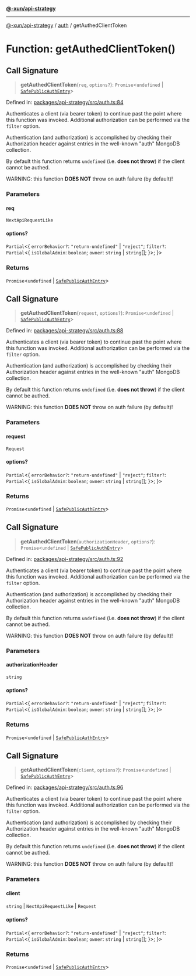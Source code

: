 [**@-xun/api-strategy**](../../README.md)

***

[@-xun/api-strategy](../../README.md) / [auth](../README.md) / getAuthedClientToken

# Function: getAuthedClientToken()

## Call Signature

> **getAuthedClientToken**(`req`, `options?`): `Promise`\<`undefined` \| [`SafePublicAuthEntry`](../types/type-aliases/SafePublicAuthEntry.md)\>

Defined in: [packages/api-strategy/src/auth.ts:84](https://github.com/Xunnamius/api-utils/blob/80abd4a35bc71883d21e2018ef2b5a215a9a56b3/packages/api-strategy/src/auth.ts#L84)

Authenticates a client (via bearer token) to continue past the point where
this function was invoked. Additional authorization can be performed via the
`filter` option.

Authentication (and authorization) is accomplished by checking their
Authorization header against entries in the well-known "auth" MongoDB
collection.

By default this function returns `undefined` (i.e. **does not throw**) if the
client cannot be authed.

WARNING: this function **DOES NOT** throw on auth failure (by default)!

### Parameters

#### req

`NextApiRequestLike`

#### options?

`Partial`\<\{ `errorBehavior?`: `"return-undefined"` \| `"reject"`; `filter?`: `Partial`\<\{ `isGlobalAdmin`: `boolean`; `owner`: `string` \| `string`[]; \}\>; \}\>

### Returns

`Promise`\<`undefined` \| [`SafePublicAuthEntry`](../types/type-aliases/SafePublicAuthEntry.md)\>

## Call Signature

> **getAuthedClientToken**(`request`, `options?`): `Promise`\<`undefined` \| [`SafePublicAuthEntry`](../types/type-aliases/SafePublicAuthEntry.md)\>

Defined in: [packages/api-strategy/src/auth.ts:88](https://github.com/Xunnamius/api-utils/blob/80abd4a35bc71883d21e2018ef2b5a215a9a56b3/packages/api-strategy/src/auth.ts#L88)

Authenticates a client (via bearer token) to continue past the point where
this function was invoked. Additional authorization can be performed via the
`filter` option.

Authentication (and authorization) is accomplished by checking their
Authorization header against entries in the well-known "auth" MongoDB
collection.

By default this function returns `undefined` (i.e. **does not throw**) if the
client cannot be authed.

WARNING: this function **DOES NOT** throw on auth failure (by default)!

### Parameters

#### request

`Request`

#### options?

`Partial`\<\{ `errorBehavior?`: `"return-undefined"` \| `"reject"`; `filter?`: `Partial`\<\{ `isGlobalAdmin`: `boolean`; `owner`: `string` \| `string`[]; \}\>; \}\>

### Returns

`Promise`\<`undefined` \| [`SafePublicAuthEntry`](../types/type-aliases/SafePublicAuthEntry.md)\>

## Call Signature

> **getAuthedClientToken**(`authorizationHeader`, `options?`): `Promise`\<`undefined` \| [`SafePublicAuthEntry`](../types/type-aliases/SafePublicAuthEntry.md)\>

Defined in: [packages/api-strategy/src/auth.ts:92](https://github.com/Xunnamius/api-utils/blob/80abd4a35bc71883d21e2018ef2b5a215a9a56b3/packages/api-strategy/src/auth.ts#L92)

Authenticates a client (via bearer token) to continue past the point where
this function was invoked. Additional authorization can be performed via the
`filter` option.

Authentication (and authorization) is accomplished by checking their
Authorization header against entries in the well-known "auth" MongoDB
collection.

By default this function returns `undefined` (i.e. **does not throw**) if the
client cannot be authed.

WARNING: this function **DOES NOT** throw on auth failure (by default)!

### Parameters

#### authorizationHeader

`string`

#### options?

`Partial`\<\{ `errorBehavior?`: `"return-undefined"` \| `"reject"`; `filter?`: `Partial`\<\{ `isGlobalAdmin`: `boolean`; `owner`: `string` \| `string`[]; \}\>; \}\>

### Returns

`Promise`\<`undefined` \| [`SafePublicAuthEntry`](../types/type-aliases/SafePublicAuthEntry.md)\>

## Call Signature

> **getAuthedClientToken**(`client`, `options?`): `Promise`\<`undefined` \| [`SafePublicAuthEntry`](../types/type-aliases/SafePublicAuthEntry.md)\>

Defined in: [packages/api-strategy/src/auth.ts:96](https://github.com/Xunnamius/api-utils/blob/80abd4a35bc71883d21e2018ef2b5a215a9a56b3/packages/api-strategy/src/auth.ts#L96)

Authenticates a client (via bearer token) to continue past the point where
this function was invoked. Additional authorization can be performed via the
`filter` option.

Authentication (and authorization) is accomplished by checking their
Authorization header against entries in the well-known "auth" MongoDB
collection.

By default this function returns `undefined` (i.e. **does not throw**) if the
client cannot be authed.

WARNING: this function **DOES NOT** throw on auth failure (by default)!

### Parameters

#### client

`string` | `NextApiRequestLike` | `Request`

#### options?

`Partial`\<\{ `errorBehavior?`: `"return-undefined"` \| `"reject"`; `filter?`: `Partial`\<\{ `isGlobalAdmin`: `boolean`; `owner`: `string` \| `string`[]; \}\>; \}\>

### Returns

`Promise`\<`undefined` \| [`SafePublicAuthEntry`](../types/type-aliases/SafePublicAuthEntry.md)\>
